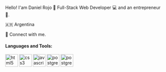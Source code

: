 
Hello! I'am Daniel Rojo 👋
Full-Stack Web Developer 💻 and an entrepreneur 🚀.

🇦🇷 Argentina

🤝   Connect with me.


<h4>Languages and Tools:</h4>
<p >
  <img src="https://api.iconify.design/vscode-icons:file-type-html.svg" alt="html5" height="40" width="40"/>
  <img src="https://api.iconify.design/vscode-icons:file-type-css.svg" alt="css3" height="40" width="40"/>
  <img src="https://api.iconify.design/logos:javascript.svg" alt="javascript" height="40" width="40"/>
  <img src="https://api.iconify.design/logos:postgresql.svg" alt="postgreSQL" height="40" width="40"/> 
 <img src="https://cdn.icon-icons.com/icons2/2107/PNG/512/file_type_mysql_icon_130379.png" alt="postgreSQL" height="40" width="40"/> 

<p>


 
